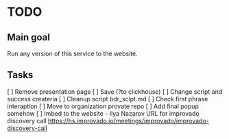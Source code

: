 # TODO

## Main goal

Run any version of this service to the website.

## Tasks

[ ] Remove presentation page
[ ] Save (?to clickhouse)
[ ] Change script and success createria
[ ] Cleanup script bdr_scipt.md
[ ] Check first phrase interaption
[ ] Move to organization provate repo
[ ] Add final popup somehow
[ ] Imbed to the website
    - Ilya Nazarov
    URL for improvado discovery call
    https://hs.improvado.io/meetings/improvado/improvado-discovery-call

